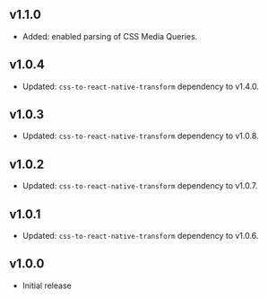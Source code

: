 ## v1.1.0

* Added: enabled parsing of CSS Media Queries.

## v1.0.4

* Updated: `css-to-react-native-transform` dependency to v1.4.0.

## v1.0.3

* Updated: `css-to-react-native-transform` dependency to v1.0.8.

## v1.0.2

* Updated: `css-to-react-native-transform` dependency to v1.0.7.

## v1.0.1

* Updated: `css-to-react-native-transform` dependency to v1.0.6.

## v1.0.0

* Initial release
